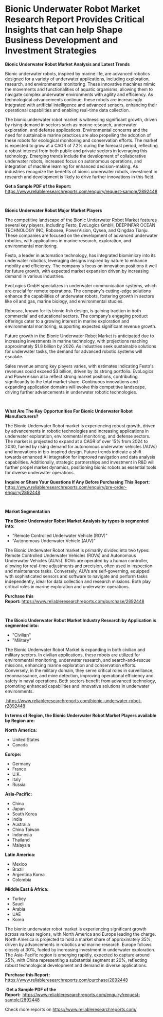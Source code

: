 <p><h1>Bionic Underwater Robot Market Research Report Provides Critical Insights that can help Shape Business Development and Investment Strategies</h1></p><p><strong>Bionic Underwater Robot Market Analysis and Latest Trends</strong></p>
<p><p>Bionic underwater robots, inspired by marine life, are advanced robotics designed for a variety of underwater applications, including exploration, research, and environmental monitoring. These innovative machines mimic the movements and functionalities of aquatic organisms, allowing them to navigate complex underwater environments with agility and efficiency. As technological advancements continue, these robots are increasingly integrated with artificial intelligence and advanced sensors, enhancing their operational capabilities and enabling real-time data collection.</p><p>The bionic underwater robot market is witnessing significant growth, driven by rising demand in sectors such as marine research, underwater exploration, and defense applications. Environmental concerns and the need for sustainable marine practices are also propelling the adoption of these robots for ecological monitoring and conservation efforts. The market is expected to grow at a CAGR of 7.2% during the forecast period, reflecting a robust interest from both public and private sectors in leveraging this technology. Emerging trends include the development of collaborative underwater robots, increased focus on autonomous operations, and integration of machine learning for enhanced decision-making. As industries recognize the benefits of bionic underwater robots, investment in research and development is likely to drive further innovations in this field.</p></p>
<p><strong>Get a Sample PDF of the Report:&nbsp;</strong> <a href="https://www.reliableresearchreports.com/enquiry/request-sample/2892448?utm_campaign=3292&utm_medium=2&utm_source=Github&utm_content=ia&utm_term=15032025&utm_id=bionic-underwater-robot">https://www.reliableresearchreports.com/enquiry/request-sample/2892448</a></p>
<p>&nbsp;</p>
<p><strong>Bionic Underwater Robot Major Market Players</strong></p>
<p><p>The competitive landscape of the Bionic Underwater Robot Market features several key players, including Festo, EvoLogics GmbH, DEEPINFAR OCEAN TECHNOLOGY INC, Robosea, PowerVision, Qysea, and Qingdao Tianju. These companies are focused on the development of advanced underwater robotics, with applications in marine research, exploration, and environmental monitoring.</p><p>Festo, a leader in automation technology, has integrated biomimicry into its underwater robotics, leveraging designs inspired by nature to enhance mobility and efficiency. The company's focus on innovation positions it well for future growth, with expected market expansion driven by increasing demand in various industries.</p><p>EvoLogics GmbH specializes in underwater communication systems, which are crucial for remote operations. The company's cutting-edge solutions enhance the capabilities of underwater robots, fostering growth in sectors like oil and gas, marine biology, and environmental studies.</p><p>Robosea, known for its bionic fish design, is gaining traction in both commercial and educational sectors. The company’s engaging product offerings cater to a growing interest in marine exploration and environmental monitoring, supporting expected significant revenue growth.</p><p>Future growth in the Bionic Underwater Robot Market is anticipated due to increasing investments in marine technology, with projections reaching approximately $1.8 billion by 2026. As industries seek sustainable solutions for underwater tasks, the demand for advanced robotic systems will escalate.</p><p>Sales revenue among key players varies, with estimates indicating Festo's revenues could exceed $3 billion, driven by its strong portfolio. EvoLogics and PowerVision also reflect strong market positions, contributing significantly to the total market share. Continuous innovations and expanding application domains will evolve this competitive landscape, driving further advancements in underwater robotic technologies.</p></p>
<p>&nbsp;</p>
<p><strong>What Are The Key Opportunities For Bionic Underwater Robot Manufacturers?</strong></p>
<p><p>The Bionic Underwater Robot market is experiencing robust growth, driven by advancements in robotic technologies and increasing applications in underwater exploration, environmental monitoring, and defense sectors. The market is projected to expand at a CAGR of over 15% from 2024 to 2030, fueled by rising demand for autonomous underwater vehicles (AUVs) and innovations in bio-inspired design. Future trends indicate a shift towards enhanced AI integration for improved navigation and data analysis capabilities. Additionally, strategic partnerships and investment in R&D will further propel market dynamics, positioning bionic robots as essential tools for diverse underwater operations.</p></p>
<p><strong>Inquire or Share Your Questions If Any Before Purchasing This Report:</strong> <a href="https://www.reliableresearchreports.com/enquiry/pre-order-enquiry/2892448?utm_campaign=3292&utm_medium=2&utm_source=Github&utm_content=ia&utm_term=15032025&utm_id=bionic-underwater-robot">https://www.reliableresearchreports.com/enquiry/pre-order-enquiry/2892448</a></p>
<p>&nbsp;</p>
<p><strong>Market Segmentation</strong></p>
<p><strong>The Bionic Underwater Robot Market Analysis by types is segmented into:</strong></p>
<p><ul><li>"Remote Controlled Underwater Vehicle (ROV)"</li><li>"Autonomous Underwater Vehicle (AUV)"</li></ul></p>
<p><p>The Bionic Underwater Robot market is primarily divided into two types: Remote Controlled Underwater Vehicles (ROVs) and Autonomous Underwater Vehicles (AUVs). ROVs are operated by a human controller, allowing for real-time adjustments and precision, often used in inspection and maintenance tasks. Conversely, AUVs are self-governing, equipped with sophisticated sensors and software to navigate and perform tasks independently, ideal for data collection and research missions. Both play critical roles in marine exploration and underwater operations.</p></p>
<p><strong>Purchase this Report:&nbsp;</strong><a href="https://www.reliableresearchreports.com/purchase/2892448?utm_campaign=3292&utm_medium=2&utm_source=Github&utm_content=ia&utm_term=15032025&utm_id=bionic-underwater-robot">https://www.reliableresearchreports.com/purchase/2892448</a></p>
<p>&nbsp;</p>
<p><strong>The Bionic Underwater Robot Market Industry Research by Application is segmented into:</strong></p>
<p><ul><li>"Civilian"</li><li>"Military"</li></ul></p>
<p><p>The Bionic Underwater Robot Market is expanding in both civilian and military sectors. In civilian applications, these robots are utilized for environmental monitoring, underwater research, and search-and-rescue missions, enhancing marine exploration and conservation efforts. Conversely, in the military domain, they serve critical roles in surveillance, reconnaissance, and mine detection, improving operational efficiency and safety in naval operations. Both sectors benefit from advanced technology, promoting enhanced capabilities and innovative solutions in underwater environments.</p></p>
<p><a href="https://www.reliableresearchreports.com/bionic-underwater-robot-r2892448?utm_campaign=3292&utm_medium=2&utm_source=Github&utm_content=ia&utm_term=15032025&utm_id=bionic-underwater-robot">&nbsp;https://www.reliableresearchreports.com/bionic-underwater-robot-r2892448</a></p>
<p><strong>In terms of Region, the Bionic Underwater Robot Market Players available by Region are:</strong></p>
<p>
    <p> <strong> North America: </strong>
        <ul>
            <li>United States</li>
            <li>Canada</li>
        </ul>
        </p> 
    <p> <strong> Europe: </strong>
        <ul>
            <li>Germany</li>
            <li>France</li>
            <li>U.K.</li>
            <li>Italy</li>
            <li>Russia</li>
        </ul>
        </p> 
    <p> <strong> Asia-Pacific: </strong>
        <ul>
            <li>China</li>
            <li>Japan</li>
            <li>South Korea</li>
            <li>India</li>
            <li>Australia</li>
            <li>China Taiwan</li>
            <li>Indonesia</li>
            <li>Thailand</li>
            <li>Malaysia</li>
        </ul>
        </p> 
    <p> <strong> Latin America: </strong>
        <ul>
            <li>Mexico</li>
            <li>Brazil</li>
            <li>Argentina Korea</li>
            <li>Colombia</li>
        </ul>
        </p> 
    <p> <strong> Middle East & Africa: </strong>
        <ul>
            <li>Turkey</li>
            <li>Saudi</li>
            <li>Arabia</li>
            <li>UAE</li>
            <li>Korea</li>
        </ul>
    </p>
    </p>
<p><p>The bionic underwater robot market is experiencing significant growth across various regions, with North America and Europe leading the charge. North America is projected to hold a market share of approximately 35%, driven by advancements in robotics and marine research. Europe follows closely at 30%, fueled by increasing investment in underwater exploration. The Asia-Pacific region is emerging rapidly, expected to capture around 25%, with China representing a substantial segment at 20%, reflecting robust technological development and demand in diverse applications.</p></p>
<p><strong>Purchase this Report: </strong><a href="https://www.reliableresearchreports.com/purchase/2892448?utm_campaign=3292&utm_medium=2&utm_source=Github&utm_content=ia&utm_term=15032025&utm_id=bionic-underwater-robot">https://www.reliableresearchreports.com/purchase/2892448</a></p>
<p>&nbsp;<strong>Get a Sample PDF of the Report:&nbsp;&nbsp;</strong><a href="https://www.reliableresearchreports.com/enquiry/request-sample/2892448?utm_campaign=3292&utm_medium=2&utm_source=Github&utm_content=ia&utm_term=15032025&utm_id=bionic-underwater-robot">https://www.reliableresearchreports.com/enquiry/request-sample/2892448</a></p>
<p><strong></strong></p>
<p>Check more reports on <a href="https://www.reliableresearchreports.com/?utm_campaign=3292&utm_medium=2&utm_source=Github&utm_content=ia&utm_term=15032025&utm_id=bionic-underwater-robot">https://www.reliableresearchreports.com/</a></p>